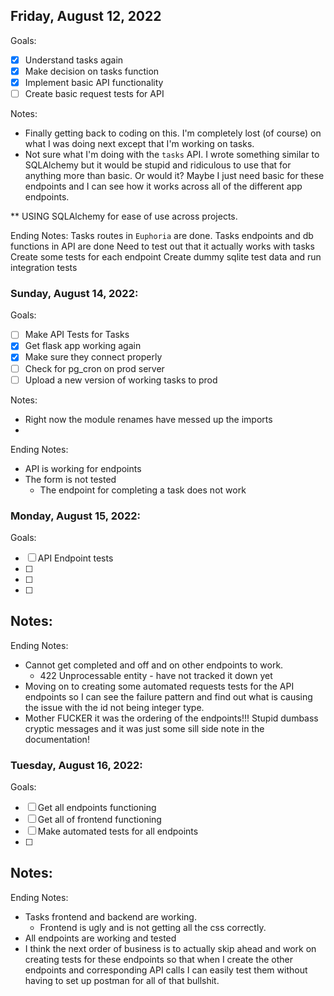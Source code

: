 ## Friday, August 12, 2022
Goals:
- [X] Understand tasks again
- [X] Make decision on tasks function
- [X] Implement basic API functionality
- [ ] Create basic request tests for API

Notes:
- Finally getting back to coding on this.  I'm completely lost (of course) on what I was doing next except that I'm working on tasks.
- Not sure what I'm doing with the `tasks` API.  I wrote something similar to SQLAlchemy but it would be stupid and ridiculous to use that for anything more than basic.  Or would it?  Maybe I just need basic for these endpoints and I can see how it works across all of the different app endpoints.

** USING SQLAlchemy for ease of use across projects.

Ending Notes:
Tasks routes in `Euphoria` are done.
Tasks endpoints and db functions in API are done
Need to test out that it actually works with tasks
Create some tests for each endpoint
Create dummy sqlite test data and run integration tests


### Sunday, August 14, 2022: 
Goals:
- [ ] Make API Tests for Tasks
- [X] Get flask app working again
- [X] Make sure they connect properly
- [ ] Check for pg_cron on prod server
- [ ] Upload a new version of working tasks to prod

Notes:
- Right now the module renames have messed up the imports
- 

Ending Notes:
- API is working for endpoints
- The form is not tested
  - The endpoint for completing a task does not work


### Monday, August 15, 2022: 
Goals:
- [ ] API Endpoint tests
- [ ] 
- [ ] 
- [ ] 
Notes:
- 

Ending Notes:
- Cannot get completed and off and on other endpoints to work.
  - 422 Unprocessable entity - have not tracked it down yet
- Moving on to creating some automated requests tests for the API endpoints so I can see the failure pattern and find out what is causing the issue with the id not being integer type.
- Mother FUCKER it was the ordering of the endpoints!!!  Stupid dumbass cryptic messages and it was just some sill side note in the documentation!


### Tuesday, August 16, 2022: 
Goals:
- [ ] Get all endpoints functioning
- [ ] Get all of frontend functioning
- [ ] Make automated tests for all endpoints
- [ ] 
Notes:
- 

Ending Notes:
- Tasks frontend and backend are working.
  - Frontend is ugly and is not getting all the css correctly.
- All endpoints are working and tested
- I think the next order of business is to actually skip ahead and work on creating tests for these endpoints so that when I create the other endpoints and corresponding API calls I can easily test them without having to set up postman for all of that bullshit.





